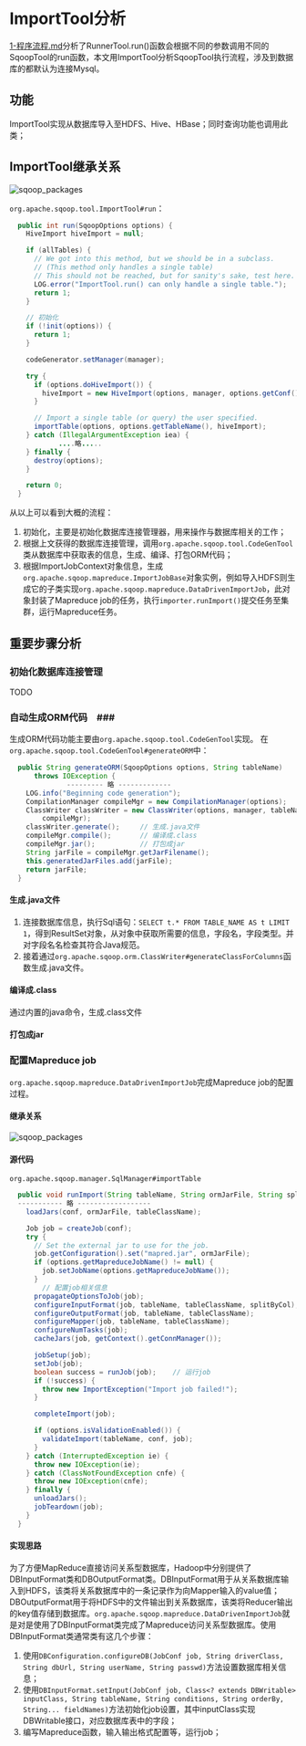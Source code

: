 # ImportTool分析 #

[1-程序流程.md](1-程序流程.md)分析了RunnerTool.run()函数会根据不同的参数调用不同的SqoopTool的run函数，本文用ImportTool分析SqoopTool执行流程，涉及到数据库的都默认为连接Mysql。

## 功能 ##

ImportTool实现从数据库导入至HDFS、Hive、HBase；同时查询功能也调用此类；

## ImportTool继承关系 ##

![sqoop_packages](picture\ImportTool.png)

`org.apache.sqoop.tool.ImportTool#run`：

```java
  public int run(SqoopOptions options) {
    HiveImport hiveImport = null;

    if (allTables) {
      // We got into this method, but we should be in a subclass.
      // (This method only handles a single table)
      // This should not be reached, but for sanity's sake, test here.
      LOG.error("ImportTool.run() can only handle a single table.");
      return 1;
    }

	// 初始化
    if (!init(options)) {
      return 1;
    }

    codeGenerator.setManager(manager);

    try {
      if (options.doHiveImport()) {
        hiveImport = new HiveImport(options, manager, options.getConf(), false);
      }

      // Import a single table (or query) the user specified.
      importTable(options, options.getTableName(), hiveImport);
    } catch (IllegalArgumentException iea) {
			....略.....
    } finally {
      destroy(options);
    }

    return 0;
  }
```

从以上可以看到大概的流程：
1. 初始化，主要是初始化数据库连接管理器，用来操作与数据库相关的工作；
2. 根据上文获得的数据库连接管理，调用`org.apache.sqoop.tool.CodeGenTool`类从数据库中获取表的信息，生成、编译、打包ORM代码；
3. 根据ImportJobContext对象信息，生成`org.apache.sqoop.mapreduce.ImportJobBase`对象实例，例如导入HDFS则生成它的子类实现`org.apache.sqoop.mapreduce.DataDrivenImportJob`，此对象封装了Mapreduce job的任务，执行`importer.runImport()`提交任务至集群，运行Mapreduce任务。

## 重要步骤分析 ##
### 初始化数据库连接管理 ###
TODO

### 自动生成ORM代码　###

生成ORM代码功能主要由`org.apache.sqoop.tool.CodeGenTool`实现。
在`org.apache.sqoop.tool.CodeGenTool#generateORM`中：

```java
  public String generateORM(SqoopOptions options, String tableName)
      throws IOException {
              --------- 略 -------------
    LOG.info("Beginning code generation");
    CompilationManager compileMgr = new CompilationManager(options);
    ClassWriter classWriter = new ClassWriter(options, manager, tableName,
        compileMgr);
    classWriter.generate();		// 生成.java文件
    compileMgr.compile();		// 编译成.class
    compileMgr.jar();			// 打包成jar
    String jarFile = compileMgr.getJarFilename();
    this.generatedJarFiles.add(jarFile);
    return jarFile;
  }
```

#### 生成.java文件 ####
1. 连接数据库信息，执行Sql语句：`SELECT t.* FROM TABLE_NAME AS t LIMIT 1`，得到ResultSet对象，从对象中获取所需要的信息，字段名，字段类型。并对字段名名检查其符合Java规范。
2. 接着通过`org.apache.sqoop.orm.ClassWriter#generateClassForColumns`函数生成.java文件。

#### 编译成.class ####
通过内置的java命令，生成.class文件

#### 打包成jar ####

### 配置Mapreduce job ###

`org.apache.sqoop.mapreduce.DataDrivenImportJob`完成Mapreduce job的配置过程。

#### 继承关系 ####

![sqoop_packages](picture\DataDirvenImportJob.png)

#### 源代码 ####
`org.apache.sqoop.manager.SqlManager#importTable`
```java
  public void runImport(String tableName, String ormJarFile, String splitByCol,
  ----------- 略 ------------------
    loadJars(conf, ormJarFile, tableClassName);

    Job job = createJob(conf);
    try {
      // Set the external jar to use for the job.
      job.getConfiguration().set("mapred.jar", ormJarFile);
      if (options.getMapreduceJobName() != null) {
        job.setJobName(options.getMapreduceJobName());
      }
		// 配置job相关信息
      propagateOptionsToJob(job);
      configureInputFormat(job, tableName, tableClassName, splitByCol);
      configureOutputFormat(job, tableName, tableClassName);
      configureMapper(job, tableName, tableClassName);
      configureNumTasks(job);
      cacheJars(job, getContext().getConnManager());

      jobSetup(job);
      setJob(job);
      boolean success = runJob(job);	// 运行job
      if (!success) {
        throw new ImportException("Import job failed!");
      }

      completeImport(job);

      if (options.isValidationEnabled()) {
        validateImport(tableName, conf, job);
      }
    } catch (InterruptedException ie) {
      throw new IOException(ie);
    } catch (ClassNotFoundException cnfe) {
      throw new IOException(cnfe);
    } finally {
      unloadJars();
      jobTeardown(job);
    }
  }
```

#### 实现思路 ####
为了方便MapReduce直接访问关系型数据库，Hadoop中分别提供了DBInputFormat类和DBOutputFormat类。DBInputFormat用于从关系数据库输入到HDFS，该类将关系数据库中的一条记录作为向Mapper输入的value值；DBOutputFormat用于将HDFS中的文件输出到关系数据库，该类将Reducer输出的key值存储到数据库。`org.apache.sqoop.mapreduce.DataDrivenImportJob`就是对是使用了DBInputFormat类完成了Mapreduce访问关系型数据库。使用DBInputFormat类通常类有这几个步骤：
1. 使用`DBConfiguration.configureDB(JobConf job, String driverClass, String dbUrl, String userName, String passwd)`方法设置数据库相关信息；
2. 使用`DBInputFormat.setInput(JobConf job, Class<? extends DBWritable> inputClass, String tableName, String conditions, String orderBy, String... fieldNames)`方法初始化job设置，其中inputClass实现DBWritable接口，对应数据库表中的字段；
3. 编写Mapreduce函数，输入输出格式配置等，运行job；